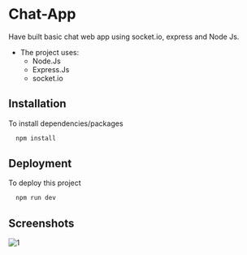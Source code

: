
# Chat-App

Have built basic chat web app using socket.io, express and Node Js.
- The project uses:
    * Node.Js
    * Express.Js
    * socket.io
    
## Installation
To install dependencies/packages

```bash
  npm install
```

## Deployment
To deploy this project
```bash
  npm run dev
```

## Screenshots
![1](https://user-images.githubusercontent.com/88078960/213262319-e5711568-5aaa-477f-888d-d50ddee517bc.jpg)
